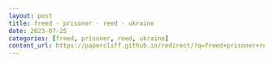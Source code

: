 ```yaml
---
layout: post
title: freed · prisoner · reed · ukraine
date: 2023-07-25
categories: [freed, prisoner, reed, ukraine]
content_url: https://papercliff.github.io/redirect/?q=freed+prisoner+reed+ukraine&tbs=cdr:1,cd_min:7/24/2023,cd_max:7/26/2023
---
```

